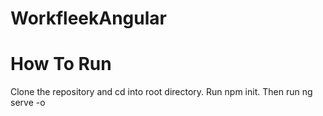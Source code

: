 # WorkfleekAngular

# How To Run
Clone the repository and cd into root directory.
Run npm init.
Then run ng serve -o
